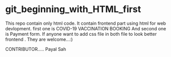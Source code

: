 # git_beginning_with_HTML_first
This repo contain only html code. 
It contain frontend part using html for web devlopment.
first one is COVID-19 VACCINATION BOOKING
And second one is Payment form.
If anyone want to add css file in both file to look better frontend .
They are welcome...:)





CONTRIBUTOR.....
Payal Sah

